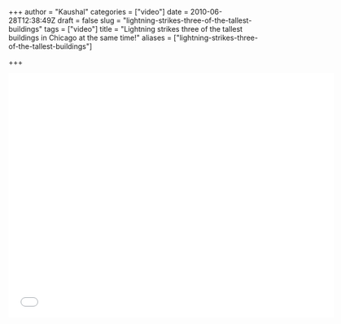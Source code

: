 +++
author = "Kaushal"
categories = ["video"]
date = 2010-06-28T12:38:49Z
draft = false
slug = "lightning-strikes-three-of-the-tallest-buildings"
tags = ["video"]
title = "Lightning strikes three of the tallest buildings in Chicago at the same time!"
aliases = ["lightning-strikes-three-of-the-tallest-buildings"]

+++

<iframe src="//player.vimeo.com/video/12816548" width="640" height="480" frameborder="0" webkitallowfullscreen mozallowfullscreen allowfullscreen></iframe>
